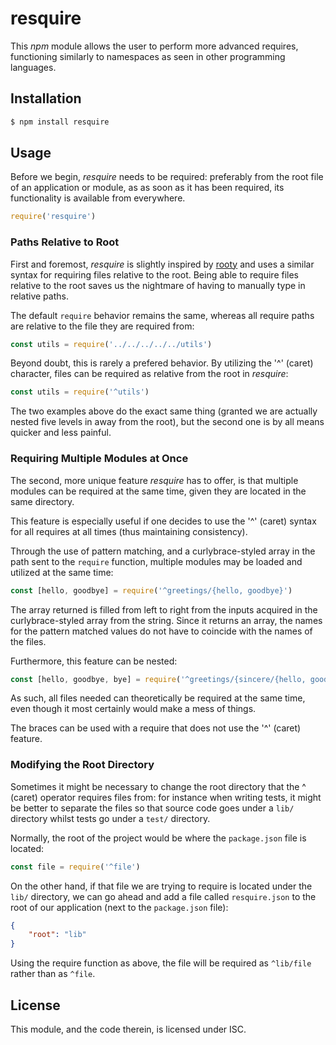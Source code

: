 # resquire

This *npm* module allows the user to perform more advanced requires, functioning 
similarly to namespaces as seen in other programming languages.

## Installation

```javascript
$ npm install resquire
```

## Usage

Before we begin, *resquire* needs to be required: preferably from the root file
of an application or module, as as soon as it has been required, its 
functionality is available from everywhere.

```javascript
require('resquire')
```

### Paths Relative to Root

First and foremost, *resquire* is slightly inspired by 
[rooty](https://www.npmjs.com/package/rooty) and uses a similar syntax for 
requiring files relative to the root. Being able to require files relative to 
the root saves us the nightmare of having to manually type in relative paths.

The default `require` behavior remains the same, whereas all require paths are 
relative to the file they are required from:

```javascript
const utils = require('../../../../../utils')
```

Beyond doubt, this is rarely a prefered behavior. By utilizing the '^' (caret) 
character, files can be required as relative from the root in *resquire*:

```javascript
const utils = require('^utils')
```

The two examples above do the exact same thing (granted we are actually nested 
five levels in away from the root), but the second one is by all means quicker 
and less painful.

### Requiring Multiple Modules at Once

The second, more unique feature *resquire* has to offer, is that multiple 
modules can be required at the same time, given they are located in the same 
directory.

This feature is especially useful if one decides to use the '^' (caret) syntax 
for all requires at all times (thus maintaining consistency).

Through the use of pattern matching, and a curlybrace-styled array in the path 
sent to the `require` function, multiple modules may be loaded and utilized at 
the same time:

```javascript
const [hello, goodbye] = require('^greetings/{hello, goodbye}')
```

The array returned is filled from left to right from the inputs acquired in the 
curlybrace-styled array from the string. Since it returns an array, the names 
for the pattern matched values do not have to coincide with the names of the 
files.

Furthermore, this feature can be nested:

```javascript
const [hello, goodbye, bye] = require('^greetings/{sincere/{hello, goodbye}, insincere/bye}')
```

As such, all files needed can theoretically be required at the same time, even 
though it most certainly would make a mess of things.

The braces can be used with a require that does not use the '^' (caret) feature.

### Modifying the Root Directory

Sometimes it might be necessary to change the root directory that 
the ^ (caret) operator requires files from: for instance when writing tests, it 
might be better to separate the files so that source code goes under a `lib/` 
directory whilst tests go under a `test/` directory.

Normally, the root of the project would be where the `package.json` file is 
located:

```javascript
const file = require('^file')
```

On the other hand, if that file we are trying to require is located under the 
`lib/` directory, we can go ahead and add a file called `resquire.json` to the 
root of our application (next to the `package.json` file):

```json
{
	"root": "lib"
}
```

Using the require function as above, the file will be required as `^lib/file` 
rather than as `^file`.

## License

This module, and the code therein, is licensed under ISC.
